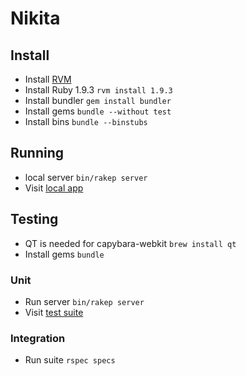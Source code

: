 # Nikita

## Install

* Install [RVM](http://beginrescueend.com/)
* Install Ruby 1.9.3 `rvm install 1.9.3`
* Install bundler `gem install bundler`
* Install gems `bundle --without test`
* Install bins `bundle --binstubs`

## Running

* local server `bin/rakep server`
* Visit [local app](http://localhost:9292)

## Testing

* QT is needed for capybara-webkit `brew install qt`
* Install gems `bundle`

### Unit

* Run server `bin/rakep server`
* Visit [test suite](http://localhost:9292/tests)

### Integration

* Run suite `rspec specs`
